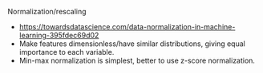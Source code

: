 Normalization/rescaling 
- https://towardsdatascience.com/data-normalization-in-machine-learning-395fdec69d02
- Make features dimensionless/have similar distributions, giving equal importance to each variable.
- Min-max normalization is simplest, better to use z-score normalization.